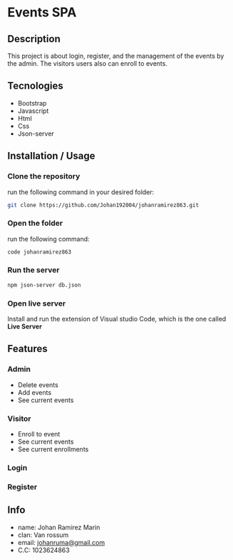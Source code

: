# Events SPA
##  Description

This project is about login, register, and the management of the events by the admin. The visitors users also can enroll to events.

## Tecnologies

- Bootstrap
- Javascript
- Html
- Css
- Json-server

## Installation / Usage

### Clone the repository
run the following command in your desired folder:

```bash
git clone https://github.com/Johan192004/johanramirez863.git
```

### Open the folder

run the following command:

```bash
code johanramirez863
```

###  Run the server

```bash
npm json-server db.json
```

### Open live server
Install and run the extension of Visual studio Code, which is the one called **Live Server**


## Features

### Admin

- Delete events
- Add events
- See current events

### Visitor

- Enroll to event
- See current events
- See current enrollments

### Login

### Register

## Info

- name: Johan Ramirez Marin
- clan: Van rossum
- email: johanruma@gmail.com
- C.C: 1023624863

